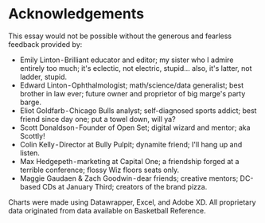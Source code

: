 # Acknowledgements
This essay would not be possible without the generous and fearless feedback provided by:
* Emily Linton - Brilliant educator and editor; my sister who I admire entirely too much; it's eclectic, not electric, stupid… also, it's latter, not ladder, stupid.
* Edward Linton - Ophthalmologist; math/science/data generalist; best brother in law ever; future owner and proprietor of big marge's party barge.
* Eliot Goldfarb - Chicago Bulls analyst; self-diagnosed sports addict; best friend since day one; put a towel down, will ya?
* Scott Donaldson - Founder of Open Set; digital wizard and mentor; aka Scottly!
* Colin Kelly - Director at Bully Pulpit; dynamite friend; I'll hang up and listen.
* Max Hedgepeth - marketing at Capital One; a friendship forged at a terrible conference; flossy Wiz floors seats only.
* Maggie Gaudaen & Zach Goodwin - dear friends; creative mentors; DC-based CDs at January Third; creators of the brand pizza.

Charts were made using Datawrapper, Excel, and Adobe XD. All proprietary data originated from data available on Basketball Reference.

